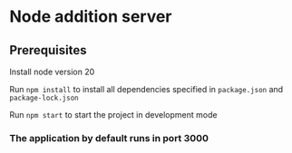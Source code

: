 
<!--
This source code comes from the really good course of the University of Helsinki from Jakousa

* The original can be found under https://github.com/docker-hy/material-applications 
-->

# Node addition server

## Prerequisites

Install node version 20

Run `npm install` to install all dependencies specified in `package.json` and `package-lock.json`

Run `npm start` to start the project in development mode

### The application by default runs in port 3000
